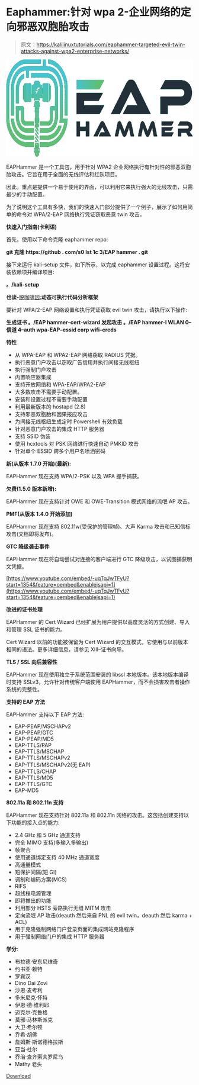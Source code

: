 # Eaphammer:针对 wpa 2-企业网络的定向邪恶双胞胎攻击

> 原文：<https://kalilinuxtutorials.com/eaphammer-targeted-evil-twin-attacks-against-wpa2-enterprise-networks/>

[![Eaphammer : Targeted Evil Twin Attacks Against Wpa2-Enterprise Networks](img/66cbe0677435b1c8dd14f1ff5c9a3328.png "Eaphammer : Targeted Evil Twin Attacks Against Wpa2-Enterprise Networks")](https://1.bp.blogspot.com/-eCfyXKBHhcI/XagHO00RxDI/AAAAAAAAC_o/F3BROHFXYrwSpgMqgq_mNb_k7p7vgya6QCLcBGAsYHQ/s1600/eaphammer_1%2B%25281%2529.png)

EAPHammer 是一个工具包，用于针对 WPA2 企业网络执行有针对性的邪恶双胞胎攻击。它旨在用于全面的无线评估和红队项目。

因此，重点是提供一个易于使用的界面，可以利用它来执行强大的无线攻击，只需最少的手动配置。

为了说明这个工具有多快，我们的快速入门部分提供了一个例子，展示了如何用简单的命令对 WPA/2-EAP 网络执行凭证窃取恶意 twin 攻击。

**快速入门指南(卡利语)**

首先，使用以下命令克隆 eaphammer repo:

**git 克隆 https://github . com/s0 lst 1c 3/EAP hammer . git**

接下来运行 kali-setup 文件，如下所示，以完成 eaphammer 设置过程。这将安装依赖项并编译项目:

**。/kali-setup**

**也读-**[脱咖啡因:](https://kalilinuxtutorials.com/decaf-dynamic-executable-code-analysis-framework/)**动态可执行代码分析框架**

要针对 WPA/2-EAP 网络设置和执行凭证窃取 evil twin 攻击，请执行以下操作:

**生成证书
。/EAP hammer–cert-wizard
发起攻击
。/EAP hammer-I WLAN 0–信道 4–auth wpa-EAP–essid corp wifi–creds**

**特性**

*   从 WPA-EAP 和 WPA2-EAP 网络窃取 RADIUS 凭据。
*   执行恶意门户攻击以窃取广告信用并执行间接无线枢纽
*   执行强制门户攻击
*   内置响应器集成
*   支持开放网络和 WPA-EAP/WPA2-EAP
*   大多数攻击不需要手动配置。
*   安装和设置过程不需要手动配置
*   利用最新版本的 hostapd (2.8)
*   支持邪恶双胞胎和因果报应攻击
*   为间接无线枢纽生成定时 Powershell 有效负载
*   针对恶意门户攻击的集成 HTTP 服务器
*   支持 SSID 伪装
*   使用 hcxtools 对 PSK 网络进行快速自动 PMKID 攻击
*   针对单个 ESSID 跨多个用户名喷洒密码

**新(从版本 1.7.0 开始)(最新):**

EAPHammer 现在支持 WPA/2-PSK 以及 WPA 握手捕获。

**欠费(1.5.0 版本新增):**

EAPHammer 现在支持针对 OWE 和 OWE-Transition 模式网络的流氓 AP 攻击。

**PMF(从版本 1.4.0 开始添加)**

EAPHammer 现在支持 802.11w(受保护的管理帧)、大声 Karma 攻击和已知信标攻击(文档即将发布)。

**GTC 降级袭击事件**

EAPHammer 现在将自动尝试对连接的客户端进行 GTC 降级攻击，以试图捕获明文凭据。

[https://www.youtube.com/embed/-uqTqJwTFyU?start=1354&feature=oembed&enablejsapi=1](https://www.youtube.com/embed/-uqTqJwTFyU?start=1354&feature=oembed&enablejsapi=1)

**改进的证书处理**

EAPHammer 的 Cert Wizard 已经扩展为用户提供以高度灵活的方式创建、导入和管理 SSL 证书的能力。

Cert Wizard 以前的功能被保留为 Cert Wizard 的交互模式，它使用与以前版本相同的语法。更多详细信息，请参见 XIII–证书向导。

**TLS / SSL 向后兼容性**

EAPHammer 现在使用独立于系统范围安装的 libssl 本地版本。该本地版本编译时支持 SSLv3，允许针对传统客户端使用 EAPHammer，而不会损害攻击者操作系统的完整性。

**支持的 EAP 方法**

EAPHammer 支持以下 EAP 方法:

*   EAP-PEAP/MSCHAPv2
*   EAP-PEAP/GTC
*   EAP-PEAP/MD5
*   EAP-TTLS/PAP
*   EAP-TTLS/MSCHAP
*   EAP-TTLS/MSCHAPv2
*   EAP-TTLS/MSCHAPv2(无 EAP)
*   EAP-TTLS/CHAP
*   EAP-TTLS/MD5
*   EAP-TTLS/GTC
*   EAP-MD5

**802.11a 和 802.11n 支持**

EAPHammer 现在支持针对 802.11a 和 802.11n 网络的攻击。这包括创建支持以下功能的接入点的能力:

*   2.4 GHz 和 5 GHz 通道支持
*   完全 MIMO 支持(多输入多输出)
*   帧聚合
*   使用通道绑定支持 40 MHz 通道宽度
*   高通量模式
*   短保护间隔(短 GI)
*   调制和编码方案(MCS)
*   RIFS
*   超线程电源管理
*   即将推出的功能
*   利用部分 HSTS 旁路执行无缝 MITM 攻击
*   定向流氓 AP 攻击(deauth 然后来自 PNL 的 evil twin，deauth 然后 karma + ACL)
*   用于克隆强制网络门户登录页面的集成网站克隆程序
*   用于强制网络门户的集成 HTTP 服务器

**学分**:

*   布拉德·安东尼维奇
*   约书亚·赖特
*   罗宾汉
*   Dino Dai Zovi
*   沙恩·麦考利
*   多米尼克·怀特
*   伊恩·德·维利耶
*   迈克尔·克鲁格
*   莫邪·马林斯派克
*   大卫·希尔顿
*   乔希·胡佛
*   詹姆斯·斯诺德格拉斯
*   亚当·杜尔
*   乔治·查齐索夫罗尼乌
*   Mathy 老头

[Download](https://github.com/s0lst1c3/eaphammer)